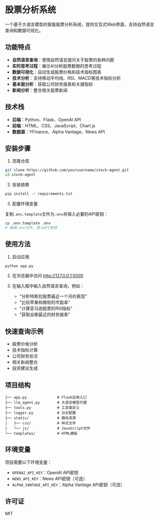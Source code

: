 # 股票分析系统

一个基于大语言模型的智能股票分析系统，提供交互式Web界面，支持自然语言查询和数据可视化。

## 功能特点

- **自然语言查询**：使用自然语言提问关于股票的各种问题
- **实时思考过程**：展示AI分析股票数据的思考过程
- **数据可视化**：自动生成股票价格和技术指标图表
- **技术分析**：支持移动平均线、RSI、MACD等技术指标分析
- **基本面分析**：获取公司财务报表和关键指标
- **新闻分析**：整合相关股票新闻

## 技术栈

- **后端**：Python、Flask、OpenAI API
- **前端**：HTML、CSS、JavaScript、Chart.js
- **数据源**：YFinance、Alpha Vantage、News API

## 安装步骤

1. 克隆仓库

```bash
git clone https://github.com/yourusername/stock-agent.git
cd stock-agent
```

2. 安装依赖

```bash
pip install -r requirements.txt
```

3. 配置环境变量

复制`.env.template`文件为`.env`并填入必要的API密钥：

```bash
cp .env.template .env
# 编辑.env文件，填入API密钥
```

## 使用方法

1. 启动应用

```bash
python app.py
```

2. 在浏览器中访问 http://127.0.0.1:5000

3. 在输入框中输入自然语言查询，例如：
   - "分析特斯拉股票最近一个月的表现"
   - "比较苹果和微软的市盈率"
   - "计算亚马逊股票的RSI指标"
   - "获取谷歌最近的财务报表"

## 快速查询示例

- 股票价格分析
- 技术指标计算
- 公司财务状况
- 相关新闻整合
- 投资建议生成

## 项目结构

```
├── app.py              # Flask应用入口
├── llm_agent.py        # 大语言模型代理
├── tools.py            # 工具类定义
├── logger.py           # 日志配置
├── static/             # 静态资源
│   ├── css/            # 样式文件
│   └── js/             # JavaScript文件
└── templates/          # HTML模板
```

## 环境变量

项目需要以下环境变量：

- `OPENAI_API_KEY`：OpenAI API密钥
- `NEWS_API_KEY`：News API密钥（可选）
- `ALPHA_VANTAGE_API_KEY`：Alpha Vantage API密钥（可选）

## 许可证

MIT